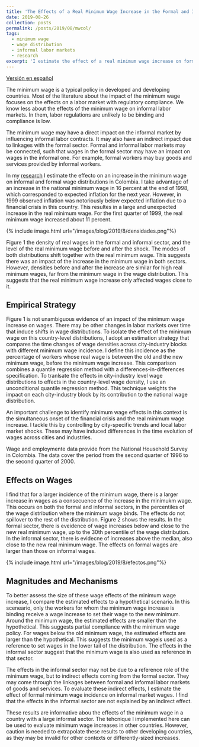 ```yaml
---
title: 'The Effects of a Real Minimum Wage Increase in the Formal and Informal Sectors'
date: 2019-08-26
collection: posts
permalink: /posts/2019/08/mwcol/
tags:
  - minimum wage
  - wage distribution
  - informal labor markets
  - research
excerpt: 'I estimate the effect of a real minimum wage increase on formal and informal wages, and on employment in Colombia. I find evidence of positive wage responses for wages close to the minimum wage. The results show that wages increase more in the formal than in the informal sector. I do not find that informal wages react to the minimum wage indirectly, through the linkages between the formal and the informal market.'
---
```


[Versión en español](/posts/2019/08/mwcol_es)

The minimum wage is a typical policy in developed and developing countries. Most of the literature about the impact of the minimum wage focuses on the effects on a labor market with regulatory compliance. We know less about the effects of the minimum wage on informal
labor markets. In them, labor regulations are unlikely to be binding and compliance is low.

The minimum wage may have a direct impact on the informal market by influencing informal labor contracts. It may also have an indirect impact due to linkages with the formal sector. Formal and informal labor markets may be connected, such that wages in the formal sector may have an impact on wages in the informal one. For example, formal workers may buy goods and services provided by informal workers.

In my [research](/files/Jorge_Perez_Minimum_wage_informal_Colombia.pdf) I estimate the effecto on an increase in the minimum wage on informal and formal wage distributions in Colombia. I take advantage of an increase in the national minimum wage in 16 percent at the end of 1998, which corresponded to expected inflation for the next year. However, in 1999 observed inflation was notoriously below expected inflation due to a financial crisis in this country. This resultes in a large and unexpected increase in the real minimum wage. For the first quarter of 1999, the real minimum wage increased about 11 percent. 

{% include image.html url="/images/blog/2019/8/densidades.png"%}

Figure 1 the density of real wages in the formal and informal sector, and the level of the real minimum wage before and after the shock. The modes of both distributions shift together with the real minimum wage. This suggests there was an impact of the increase in the minimum wage in both sectors. However, densities before and after the increase are similar for high real minimum wages, far from the minimum wage in the wage distribution. This suggests that the real minimum wage increase only affected wages close to it.

## Empirical Strategy

Figure 1 is not unambiguous evidence of an impact of the minimum wage increase on wages. There may be other changes in labor markets over time that induce shifts in wage distributions. To isolate the effect of the minimum wage on this country-level distributions, I adopt an estimation strategy that compares the time changes of wage densities across city-industry blocks with different minimum wage incidence. I define this incidence as the percentage of workers whose real wage is between the old and the new minimum wage, before the minimum wage increase. This comparison combines a quantile regression method with a differences-in-differences specification. To tranlsate the effects in city-industry level wage distributions to effects in the country-level wage density, I use an unconditional quantile regression method. This technique weights the impact on each city-industry block by its contribution to the national wage distribution.

An important challenge to identify minimum wage effects in this context is the simultaneous onset of the financial crisis and the real minimum wage increase. I tackle this by controlling by city-specific trends and local labor market shocks. These may have induced differences in the time evolution of wages across cities and industries.

Wage and employmente data provide from the National Household Survey in Colombia. The data cover the period from the second quarter of 1996 to the second quarter of 2000.

## Effects on Wages

I find that for a larger incidence of the minimum wage, there is a larger increase in wages as a consecuence of the increase in the minimukm wage. This occurs on both the formal and informal sectors, in the percentiles of the wage distribution where the minimum wage binds. The effects do not spillover to the rest of the distribution. Figure 2 shows the results. In the formal sector, there is eveidence of wage increases below and close to the new real minimum wage, up to the 30th percentile of the wage distribution. In the informal sector, there is evidecne of increases above the median, also close to the new real minimum wage. The effects on formal wages are larger than those on informal wages.

{% include image.html url="/images/blog/2019/8/efectos.png"%}

## Magnitudes and Mechanisms

To better assess the size of these wage effects of the minimum wage increase, I compare the estimated effects to a hypothetical scenario. In this sceneario, only the workers for whom the minimum wage increase is binding receive a wage increase to set their wage to the new minimum. Around the minimum wage, the estimated effects are smaller than the hypothetical. This suggests partial compliance with the minimum wage policy. For wages below the old minimum wage, the estimated effects are larger than the hypothetical. This suggests the minimum wageis used as a reference to set wages in the lower tail of the distribution. The effects in the informal sector suggest that the minimum wage is also used as reference in that sector.

The effects in the informal sector may not be due to a reference role of the minimum wage, but to indirect effects coming from the formal sector. They may come through the linkages between formal and informal labor markets of goods and services. To evaluate these indirect effects, I estimate the effect of formal minimum wage incidence on informal market wages. I find that the effects in the informal sector are not explained by an indirect effect.

These results are informative abou the effects of the minimum wage in a country with a large informal sector. The tehcnique I implemented here can be used to evaluate minimum wage increases in other countries. However, caution is needed to extrapolate these results to other developing countries, as they may be invalid for other contexts or differently-sized increases.


